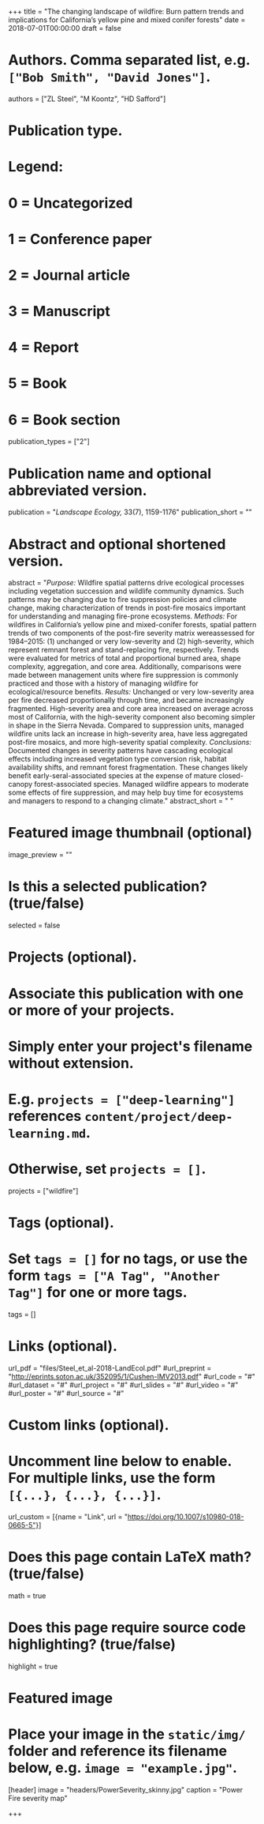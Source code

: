 +++
title = "The changing landscape of wildfire: Burn pattern trends and implications for California’s yellow pine and mixed conifer forests"
date = 2018-07-01T00:00:00
draft = false

# Authors. Comma separated list, e.g. `["Bob Smith", "David Jones"]`.
authors = ["ZL Steel", "M Koontz", "HD Safford"]

# Publication type.
# Legend:
# 0 = Uncategorized
# 1 = Conference paper
# 2 = Journal article
# 3 = Manuscript
# 4 = Report
# 5 = Book
# 6 = Book section
publication_types = ["2"]

# Publication name and optional abbreviated version.
publication = "*Landscape Ecology,* 33(7), 1159-1176"
publication_short = ""

# Abstract and optional shortened version.
abstract = "*Purpose:* Wildfire spatial patterns drive ecological processes including vegetation succession and wildlife community dynamics. Such patterns may be changing due to fire suppression policies and climate change, making characterization of trends in post-fire mosaics important for understanding and managing fire-prone ecosystems.  *Methods:* For wildfires in California’s yellow pine and mixed-conifer forests, spatial pattern trends of two components of the post-fire severity matrix wereassessed for 1984–2015: (1) unchanged or very low-severity and (2) high-severity, which represent remnant forest and stand-replacing fire, respectively. Trends were evaluated for metrics of total and proportional burned area, shape complexity, aggregation, and core area. Additionally, comparisons were made between management units where fire suppression is commonly practiced and those with a history of managing wildfire for ecological/resource benefits.  *Results:* Unchanged or very low-severity area per fire decreased proportionally through time, and became increasingly fragmented. High-severity area and core area increased on average across most of California, with the high-severity component also becoming simpler in shape in the Sierra Nevada. Compared to suppression units, managed wildfire units lack an increase in high-severity area, have less aggregated post-fire mosaics, and more high-severity spatial complexity.   *Conclusions:* Documented changes in severity patterns have cascading ecological effects including increased vegetation type conversion risk, habitat availability shifts, and remnant forest fragmentation. These changes likely benefit early-seral-associated species at the expense of mature closed-canopy forest-associated species. Managed wildfire appears to moderate some effects of fire suppression, and may help buy time for ecosystems and managers to respond to a changing climate."
abstract_short = " "

# Featured image thumbnail (optional)
image_preview = ""

# Is this a selected publication? (true/false)
selected = false

# Projects (optional).
#   Associate this publication with one or more of your projects.
#   Simply enter your project's filename without extension.
#   E.g. `projects = ["deep-learning"]` references `content/project/deep-learning.md`.
#   Otherwise, set `projects = []`.
projects = ["wildfire"]

# Tags (optional).
#   Set `tags = []` for no tags, or use the form `tags = ["A Tag", "Another Tag"]` for one or more tags.
tags = []

# Links (optional).
url_pdf = "files/Steel_et_al-2018-LandEcol.pdf"
#url_preprint = "http://eprints.soton.ac.uk/352095/1/Cushen-IMV2013.pdf"
#url_code = "#"
#url_dataset = "#"
#url_project = "#"
#url_slides = "#"
#url_video = "#"
#url_poster = "#"
#url_source = "#"

# Custom links (optional).
#   Uncomment line below to enable. For multiple links, use the form `[{...}, {...}, {...}]`.
url_custom = [{name = "Link", url = "https://doi.org/10.1007/s10980-018-0665-5"}]

# Does this page contain LaTeX math? (true/false)
math = true

# Does this page require source code highlighting? (true/false)
highlight = true

# Featured image
# Place your image in the `static/img/` folder and reference its filename below, e.g. `image = "example.jpg"`.
[header]
image = "headers/PowerSeverity_skinny.jpg"
caption = "Power Fire severity map"

+++

